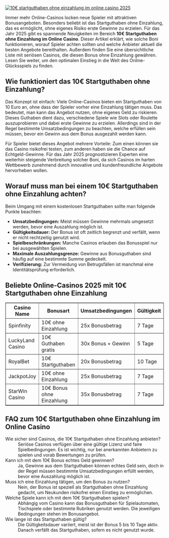 [![10€ startguthaben ohne einzahlung im online casino 2025](https://123-caf.pages.dev/gitsignup.png)](https://vrmoo.ru/Bt82HjjY)

<div>     <p>Immer mehr Online-Casinos locken neue Spieler mit attraktiven Bonusangeboten. Besonders beliebt ist das Startguthaben ohne Einzahlung, das es ermöglicht, ohne eigenes Risiko erste Gewinne zu erzielen. Für das Jahr 2025 gibt es spannende Neuigkeiten im Bereich <strong>10€ Startguthaben ohne Einzahlung im Online Casino</strong>. Dieser Artikel erklärt, wie solche Boni funktionieren, worauf Spieler achten sollten und welche Anbieter aktuell die besten Angebote bereithalten. Außerdem finden Sie eine übersichtliche Liste mit seriösen Casinos, die diesen Bonus ohne Einzahlung gewähren. Lesen Sie weiter, um den optimalen Einstieg in die Welt des Online-Glücksspiels zu finden.</p>    <h2>Wie funktioniert das 10€ Startguthaben ohne Einzahlung?</h2>   <p>Das Konzept ist einfach: Viele Online-Casinos bieten ein Startguthaben von 10 Euro an, ohne dass der Spieler vorher eine Einzahlung tätigen muss. Das bedeutet, man kann das Angebot nutzen, ohne eigenes Geld zu riskieren. Dieses Guthaben dient dazu, verschiedene Spiele wie Slots oder Roulette auszuprobieren und dabei erste Gewinne zu erzielen. Allerdings sind in der Regel bestimmte Umsatzbedingungen zu beachten, welche erfüllen sein müssen, bevor ein Gewinn aus dem Bonus ausgezahlt werden kann.</p>   <p>Für Spieler bietet dieses Angebot mehrere Vorteile: Zum einen können sie das Casino risikofrei testen, zum anderen haben sie die Chance auf Echtgeld-Gewinne. Für das Jahr 2025 prognostizieren Experten eine weiterhin steigende Verbreitung solcher Boni, da sich Casinos im harten Wettbewerb zunehmend durch innovative und kundenfreundliche Angebote hervorheben wollen.</p>    <h2>Worauf muss man bei einem 10€ Startguthaben ohne Einzahlung achten?</h2>   <p>Beim Umgang mit einem kostenlosen Startguthaben sollte man folgende Punkte beachten:</p>   <ul>     <li><strong>Umsatzbedingungen:</strong> Meist müssen Gewinne mehrmals umgesetzt werden, bevor eine Auszahlung möglich ist.</li>     <li><strong>Gültigkeitsdauer:</strong> Der Bonus ist oft zeitlich begrenzt und verfällt, wenn er nicht rechtzeitig genutzt wird.</li>     <li><strong>Spielbeschränkungen:</strong> Manche Casinos erlauben das Bonusspiel nur bei ausgewählten Spielen.</li>     <li><strong>Maximale Auszahlungsgrenze:</strong> Gewinne aus Bonusguthaben sind häufig auf eine bestimmte Summe gedeckelt.</li>     <li><strong>Verifizierung:</strong> Zur Vermeidung von Betrugsfällen ist manchmal eine Identitätsprüfung erforderlich.</li>   </ul>    <h2>Beliebte Online-Casinos 2025 mit 10€ Startguthaben ohne Einzahlung</h2>   <table border="1" cellpadding="8" cellspacing="0" style="border-collapse: collapse; width: 100%; max-width: 700px; margin-top:15px;">     <thead>       <tr>         <th>Casino Name</th>         <th>Bonusart</th>         <th>Umsatzbedingungen</th>         <th>Gültigkeit</th>       </tr>     </thead>     <tbody>       <tr>         <td>Spinfinity</td>         <td>10€ ohne Einzahlung</td>         <td>25x Bonusbetrag</td>         <td>7 Tage</td>       </tr>       <tr>         <td>LuckyLand Casino</td>         <td>10€ Guthaben gratis</td>         <td>30x Bonus + Gewinn</td>         <td>5 Tage</td>       </tr>       <tr>         <td>RoyalBet</td>         <td>10€ Startguthaben</td>         <td>20x Bonusbetrag</td>         <td>10 Tage</td>       </tr>       <tr>         <td>JackpotJoy</td>         <td>10€ ohne Einzahlung</td>         <td>25x Bonusbetrag</td>         <td>7 Tage</td>       </tr>       <tr>         <td>StarWin Casino</td>         <td>10€ Bonus ohne Einzahlung</td>         <td>35x Bonusbetrag</td>         <td>7 Tage</td>       </tr>     </tbody>   </table>    <h2>FAQ zum 10€ Startguthaben ohne Einzahlung im Online Casino</h2>   <dl>     <dt>Wie sicher sind Casinos, die 10€ Startguthaben ohne Einzahlung anbieten?</dt>     <dd>Seriöse Casinos verfügen über eine gültige Lizenz und faire Spielbedingungen. Es ist wichtig, nur bei anerkannten Anbietern zu spielen und vorab Bewertungen zu prüfen.</dd>      <dt>Kann ich mit dem 10€ Bonus echtes Geld gewinnen?</dt>     <dd>Ja, Gewinne aus dem Startguthaben können echtes Geld sein, doch in der Regel müssen bestimmte Umsatzbedingungen erfüllt werden, bevor eine Auszahlung möglich ist.</dd>      <dt>Muss ich eine Einzahlung tätigen, um den Bonus zu nutzen?</dt>     <dd>Nein, der Bonus ist speziell als Startguthaben ohne Einzahlung gedacht, um Neukunden risikofrei einen Einstieg zu ermöglichen.</dd>      <dt>Welche Spiele kann ich mit dem 10€ Startguthaben spielen?</dt>     <dd>Abhängig vom Casino kann das Bonusguthaben für Spielautomaten, Tischspiele oder bestimmte Rubriken genutzt werden. Die jeweiligen Bedingungen stehen im Bonusangebot.</dd>      <dt>Wie lange ist das Startguthaben gültig?</dt>     <dd>Die Gültigkeitsdauer variiert, meist ist der Bonus 5 bis 10 Tage aktiv. Danach verfällt das Startguthaben, sofern es nicht genutzt wurde.</dd>   </dl> </div>